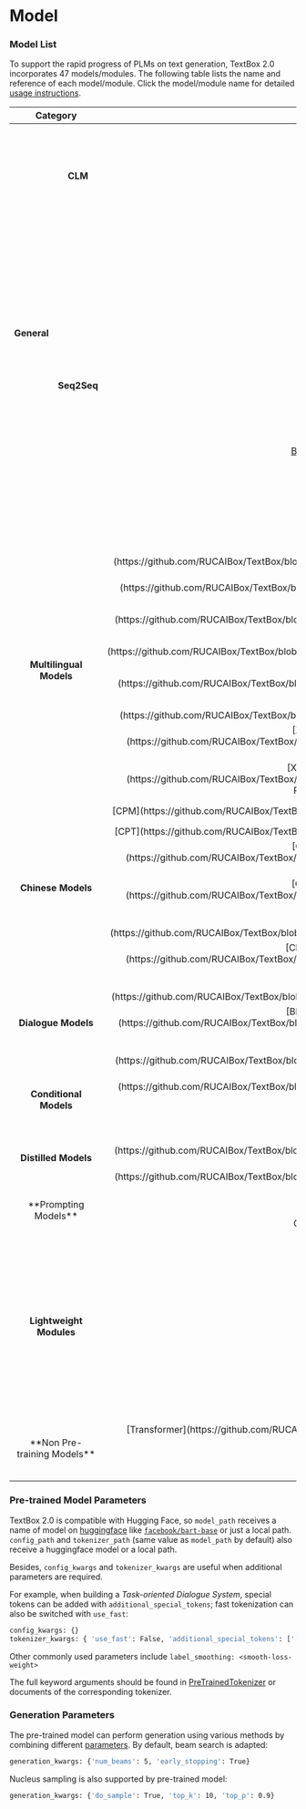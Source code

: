 # Model

### Model List

<!--MASS pplm lightweight6 rnn-->

To support the rapid progress of PLMs on text generation, TextBox 2.0 incorporates 47 models/modules. The following table lists the name and reference of each model/module. Click the model/module name for detailed [usage instructions](https://github.com/Xiaoxue-xx/TextBox/tree/2.0.0/instructions).

<!-- Thanks for table generatros https://www.tablesgenerator.com/html_tables -->

<div class="tg-wrap"><table align="center">
<thead>
  <tr>
    <th align="center" colspan="2">Category</th>
    <th align="center">Model Name</th>
    <th align="center">Reference</th>
  </tr>
</thead>
<tbody>
  <tr>
    <td rowspan="16" align="center"><strong>General</strong></td>
    <td rowspan="4" align="center"><strong>CLM</strong></td>
    <td align="center"><a href="https://github.com/RUCAIBox/TextBox/blob/2.0.0/instructions/CLM/OpenAI-GPT.md">OpenAI-GPT</td>
    <td align="center"><a href="https://cdn.openai.com/research-covers/language-unsupervised/language_understanding_paper.pdf">(Radford et al., 2018)</a></td>
  </tr>
  <tr>
    <td align="center"><a href="https://github.com/RUCAIBox/TextBox/blob/2.0.0/instructions/CLM/GPT2.md">GPT2</td>
    <td align="center"><a href="https://cdn.openai.com/better-language-models/language_models_are_unsupervised_multitask_learners.pdf">(Radford et al., 2019)</a></td>
  </tr>
  <tr>
    <td align="center"><a href="https://github.com/RUCAIBox/TextBox/blob/2.0.0/instructions/CLM/GPT_Neo.md">GPT_Neo</td>
    <td align="center"><a href="https://arxiv.org/pdf/2101.00027">(Gao et al., 2021)</a></td>
  </tr>
  <tr>
    <td align="center"><a href="https://github.com/RUCAIBox/TextBox/blob/2.0.0/instructions/CLM/OPT.md">OPT</td>
    <td align="center"><a href="https://arxiv.org/pdf/2205.01068">(Artetxe et al., 2022)</a></td>
  </tr>
  <tr>
    <td rowspan="12" align="center"><strong>Seq2Seq</strong></td>
    <td align="center"><a href="https://github.com/RUCAIBox/TextBox/blob/2.0.0/instructions/Seq2Seq/BART.md">BART</td>
    <td align="center"><a href="https://arxiv.org/pdf/1910.13461">(Lewis et al., 2020)</a></td>
  </tr>
  <tr>
    <td align="center"><a href="https://github.com/RUCAIBox/TextBox/blob/2.0.0/instructions/Seq2Seq/T5.md">T5</td>
    <td align="center"><a href="https://arxiv.org/pdf/1910.10683">(Raffel et al., 2020)</a></td>
  </tr>
  <tr>
    <td align="center"><a href="https://github.com/RUCAIBox/TextBox/blob/2.0.0/instructions/Seq2Seq/UniLM.md">UniLM</td>
    <td align="center"><a href="https://arxiv.org/pdf/1905.03197">(Dong et al., 2019)</a></td>
  </tr>
  <tr>
    <td align="center"><a href="https://github.com/RUCAIBox/TextBox/blob/2.0.0/instructions/Seq2Seq/MASS.md">MASS</td>
    <td align="center"><a href="https://arxiv.org/pdf/1905.02450">(Song et al., 2019)</a></td>
  </tr>
  <tr>
    <td align="center"><a href="https://github.com/RUCAIBox/TextBox/blob/2.0.0/instructions/Seq2Seq/Pegasus.md">Pegasus</td>
    <td align="center"><a href="https://arxiv.org/pdf/1912.08777">(Zhang et al., 2019)</a></td>
  </tr>
  <tr>
    <td align="center"><a href="https://github.com/RUCAIBox/TextBox/blob/2.0.0/instructions/Seq2Seq/ProphetNet.md">ProphetNet</td>
    <td align="center"><a href="https://arxiv.org/pdf/2001.04063">(Qi et al., 2020)</a></td>
  </tr>
  <tr>
    <td align="center"><a href="https://github.com/RUCAIBox/TextBox/blob/2.0.0/instructions/Seq2Seq/MVP.md">MVP</td>
    <td align="center"><a href="https://arxiv.org/pdf/2206.12131">(Tang et al., 2022)</a></td>
  </tr>
  <tr>
    <td align="center"><a href="https://github.com/RUCAIBox/TextBox/blob/2.0.0/instructions/Seq2Seq/BERT2BERT.md">BERT2BERT</td>
    <td align="center"><a href="https://aclanthology.org/2020.tacl-1.18.pdf">(Rothe et al., 2020)</a></td>
  </tr>
  <tr>
    <td align="center"><a href="https://github.com/RUCAIBox/TextBox/blob/2.0.0/instructions/Seq2Seq/BigBird-Pegasus.md">BigBird-Pegasus</td>
    <td align="center"><a href="https://arxiv.org/pdf/2007.14062">(Zaheer et al., 2020)</a></td>
  </tr>
  <tr>
    <td align="center"><a href="https://github.com/RUCAIBox/TextBox/blob/2.0.0/instructions/Seq2Seq/LED.md">LED</td>
    <td align="center"><a href="https://arxiv.org/pdf/2004.05150">(Beltagy et al., 2020)</a></td>
  </tr>
  <tr>
    <td align="center"><a href="https://github.com/RUCAIBox/TextBox/blob/2.0.0/instructions/Seq2Seq/longT5.md">LongT5</td>
    <td align="center"><a href="https://arxiv.org/pdf/2112.07916">(Guo et al., 2021)</a></td>
  </tr>
  <tr>
    <td align="center">PegasusX</td>
    <td align="center"><a href="https://arxiv.org/pdf/2208.04347">(Phang et al., 2022)</a></td>
  </tr>



  <tr>
    <td rowspan="8" colspan="2" align="center"><strong>Multilingual Models</strong></td>
    <td align="center">[mBART](https://github.com/RUCAIBox/TextBox/blob/2.0.0/instructions/Multilingual%20Models/mBART.md)</td>
    <td align="center"><a href="https://arxiv.org/pdf/2001.08210">(Liu et al., 2020)</a></td>
  </tr>
  <tr>
    <td align="center">[mT5](https://github.com/RUCAIBox/TextBox/blob/2.0.0/instructions/Multilingual%20Models/mT5.md)</td>
    <td align="center"><a href="https://arxiv.org/pdf/2010.11934">(Xue et al., 2020)</a></td>
  </tr>
  <tr>
    <td align="center">[Marian](https://github.com/RUCAIBox/TextBox/blob/2.0.0/instructions/Multilingual%20Models/Marian.md)</td>
    <td align="center"><a href="https://aclanthology.org/2020.eamt-1.61.pdf">(Tiedemann et al., 2020)</a></td>
  </tr>
  <tr>
    <td align="center">[M2M_100](https://github.com/RUCAIBox/TextBox/blob/2.0.0/instructions/Multilingual%20Models/M2M_100.md)</td>
    <td align="center"><a href="https://arxiv.org/pdf/2010.11125">(Fan et al., 2020)</a></td>
  </tr>
  <tr>
    <td align="center">[NLLB](https://github.com/RUCAIBox/TextBox/blob/2.0.0/instructions/Multilingual%20Models/NLLB.md)</td>
    <td align="center"><a href="https://arxiv.org/ftp/arxiv/papers/2207/2207.04672.pdf">(NLLB Team, 2022)</a></td>
  </tr>
  <tr>
    <td align="center">[XLM](https://github.com/RUCAIBox/TextBox/blob/2.0.0/instructions/Multilingual%20Models/XLM.md)</td>
    <td align="center"><a href="https://arxiv.org/pdf/1901.07291">(Lample et al., 2019)</a></td>
  </tr>
  <tr>
    <td align="center">[XLM-RoBERTa](https://github.com/RUCAIBox/TextBox/blob/2.0.0/instructions/Multilingual%20Models/XLM-RoBERTa.md)</td>
    <td align="center"><a href="https://arxiv.org/pdf/1911.02116">(Conneau et al., 2019)</a></td>
  </tr>
  <tr>
    <td align="center">[XLM-ProphetNet](https://github.com/RUCAIBox/TextBox/blob/2.0.0/instructions/Multilingual%20Models/XLM-ProphetNet.md)</td>
    <td align="center"><a href="https://arxiv.org/pdf/2001.04063">(Qi et al., 2020)</a></td>
  </tr>

  <tr>
  <td rowspan="6" colspan="2" align="center"><strong>Chinese Models</strong></td>
    <td align="center">[CPM](https://github.com/RUCAIBox/TextBox/blob/2.0.0/instructions/Chinese%20Models/CPM.md)</td>
    <td align="center"><a href="https://arxiv.org/pdf/2012.00413">(Zhang et al., 2020)</a></td>
  </tr>
  <tr>
    <td align="center">[CPT](https://github.com/RUCAIBox/TextBox/blob/2.0.0/instructions/Chinese%20Models/CPT.md)</td>
    <td align="center" rowspan="2"><a href="https://arxiv.org/pdf/2109.05729">(Shao et al., 2021)</a></td>
  </tr>
  <tr>
    <td align="center">[Chinese-BART](https://github.com/RUCAIBox/TextBox/blob/2.0.0/instructions/Chinese%20Models/Chinese-BART.md)</td>
  </tr>
  <tr>
    <td align="center">[Chinese-GPT2](https://github.com/RUCAIBox/TextBox/blob/2.0.0/instructions/Chinese%20Models/Chinese-GPT2.md)</td>
    <td align="center" rowspan="3"><a href="https://arxiv.org/pdf/1909.05658">(Zhao et al., 2019)</a></td>
  </tr>
  <tr>
    <td align="center">[Chinese-T5](https://github.com/RUCAIBox/TextBox/blob/2.0.0/instructions/Chinese%20Models/Chinese-T5.md)</td>
  </tr>
  <tr>
    <td align="center">[Chinese-Pegasus](https://github.com/RUCAIBox/TextBox/blob/2.0.0/instructions/Chinese%20Models/Chinese-Pegasus.md)</td>
  </tr>

  <tr>
    <td rowspan="3" colspan="2" align="center"><strong>Dialogue Models</strong></td>
    <td align="center">[Blenderbot](https://github.com/RUCAIBox/TextBox/blob/2.0.0/instructions/Dialogue%20Models/Blenderbot.md)</td>
    <td align="center" rowspan="2"><a href="https://arxiv.org/pdf/2004.13637">(Roller et al., 2020)</a></td>
  </tr>
  <tr>
    <td align="center">[Blenderbot-Small](https://github.com/RUCAIBox/TextBox/blob/2.0.0/instructions/Dialogue%20Models/Blenderbot-Small.md)</td>
  </tr>
  <tr>
    <td align="center">[DialoGPT](https://github.com/RUCAIBox/TextBox/blob/2.0.0/instructions/Dialogue%20Models/DialoGPT.md)</td>
    <td align="center"><a href="https://arxiv.org/pdf/1911.00536">(Zhang et al., 2019)</a></td>
  </tr>

  <tr>
    <td rowspan="2" colspan="2" align="center"><strong>Conditional Models</strong></td>
    <td align="center">[CTRL](https://github.com/RUCAIBox/TextBox/blob/2.0.0/instructions/Conditional%20Models/CTRL.md)</td>
    <td align="center"><a href="https://arxiv.org/pdf/1909.05858">(Keskar et al., 2019)</a></td>
  </tr>
  <tr>
    <td align="center">PPLM</td>
    <td align="center"><a href="https://arxiv.org/pdf/1912.02164">(Dathathri et al., 2019)</a></td>
  </tr>

  <tr>
    <td rowspan="2" colspan="2" align="center"><strong>Distilled Models</strong></td>
    <td align="center">[DistilGPT2](https://github.com/RUCAIBox/TextBox/blob/2.0.0/instructions/Distilled%20Models/DistilGPT2.md)</td>
    <td align="center"><a href="https://arxiv.org/pdf/1910.01108">(Sanh et al., 2019)</a></td>
  </tr>
  <tr>
    <td align="center">[DistilBART](https://github.com/RUCAIBox/TextBox/blob/2.0.0/instructions/Distilled%20Models/DistilBART.md)</td>
    <td align="center"><a href="https://arxiv.org/pdf/2010.13002">(Shleifer et al., 2020)</a></td>
  </tr>

  <tr>
    <td rowspan="2" colspan="2" align="center">**Prompting Models**</strong></td>
    <td align="center">PTG</td>
    <td align="center"><a href="https://arxiv.org/pdf/2205.01543">(Li et al., 2022a)</a></td>
  </tr>
  <tr>
    <td align="center">Context-Tuning</td>
    <td align="center"><a href="https://arxiv.org/pdf/2201.08670">(Tang et al., 2022)</a></td>
  </tr>

  <tr>
  <td rowspan="6" colspan="2" align="center"><strong>Lightweight Modules</strong></td>
    <td align="center">Adapter</td>
    <td align="center"><a href="https://arxiv.org/pdf/1902.00751">(Houlsby et al., 2019)</a></td>
  </tr>
  <tr>
    <td align="center">Prefix-tuning</td>
    <td align="center"><a href="https://arxiv.org/pdf/2101.00190">(Li and Liang, 2021)</a></td>
  </tr>
  <tr>
    <td align="center">Prompt tuning</td>
    <td align="center"><a href="https://arxiv.org/pdf/2104.08691">(Lester et al., 2021)</a></td>
  <tr>
    <td align="center">LoRA</td>
    <td align="center"><a href="https://arxiv.org/pdf/2106.09685">(Hu et al., 2021)</a></td>
  </tr>
  <tr>
    <td align="center">BitFit</td>
    <td align="center"><a href="https://arxiv.org/pdf/2106.10199">(Ben-Zaken et al. ,2021)</a></td>
  </tr>
  <tr>
    <td align="center">P-Tuning v2</td>
    <td align="center"><a href="https://arxiv.org/pdf/2110.07602">(Liu et al., 2021a)</a></td>
  </tr>

  <tr>
    <td rowspan="2" colspan="2" align="center">**Non Pre-training Models**</strong></td>
    <td align="center">[Transformer](https://github.com/RUCAIBox/TextBox/blob/2.0.0/instructions/transformer.md)</td>
    <td align="center"><a href="https://arxiv.org/pdf/1706.03762">(Vaswani et al., 2017b)</a></td>
  </tr>
  <tr>
    <td align="center">RNN</td>
    <td align="center"><a href="https://arxiv.org/pdf/1409.3215">(Sutskever et al., 2014)</a></td>
  </tr>

</tbody>
</table></div>

### Pre-trained Model Parameters

TextBox 2.0 is compatible with Hugging Face, so `model_path` receives a name of model on [huggingface](https://huggingface.co/models) like [`facebook/bart-base`](https://huggingface.co/models?search=facebook%2Fbart-base) or just a local path.  `config_path` and `tokenizer_path` (same value as `model_path` by default) also receive a huggingface model or a local path. 

Besides, `config_kwargs` and `tokenizer_kwargs` are useful when additional parameters are required.

For example, when building a *Task-oriented Dialogue System*, special tokens can be added with `additional_special_tokens`; fast tokenization can also be switched with `use_fast`:

```bash
config_kwargs: {}
tokenizer_kwargs: { 'use_fast': False, 'additional_special_tokens': ['[db_0]', '[db_1]', '[db_2]'] }
```

Other commonly used parameters include `label_smoothing: <smooth-loss-weight>`

The full keyword arguments should be found in [PreTrainedTokenizer](https://huggingface.co/docs/transformers/v4.21.0/en/main_classes/tokenizer#transformers.PreTrainedTokenizer) or documents of the corresponding tokenizer.

### Generation Parameters

The pre-trained model can perform generation using various methods by combining different [parameters](https://huggingface.co/docs/transformers/main/en/main_classes/text_generation#transformers.generation_utils.GenerationMixin.generate). By default, beam search is adapted:

```bash
generation_kwargs: {'num_beams': 5, 'early_stopping': True}
```

Nucleus sampling is also supported by pre-trained model:

```bash
generation_kwargs: {'do_sample': True, 'top_k': 10, 'top_p': 0.9}
```

